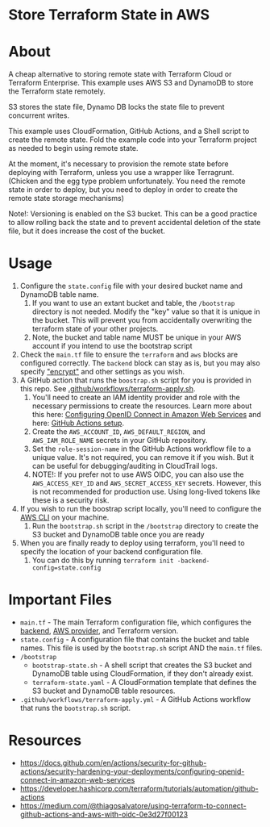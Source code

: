 # Store Terraform State in AWS

# About
A cheap alternative to storing remote state with Terraform Cloud or Terraform Enterprise. This example uses AWS S3 and DynamoDB to store the Terraform state remotely.

S3 stores the state file, Dynamo DB locks the state file to prevent concurrent writes.

This example uses CloudFormation, GitHub Actions, and a Shell script to create the remote state. Fold the example code into your Terraform project as needed to begin using remote state.

At the moment, it's necessary to provision the remote state before deploying with Terraform, unless you use a wrapper like Terragrunt. (Chicken and the egg type problem unfortunately. You need the remote state in order to deploy, but you need to deploy in order to create the remote state storage mechanisms)

Note!: Versioning is enabled on the S3 bucket. This can be a good practice to allow rolling back the state and to prevent accidental deletion of the state file, but it does increase the cost of the bucket.

# Usage
1. Configure the `state.config` file with your desired bucket name and DynamoDB table name. 
   1. If you want to use an extant bucket and table, the `/bootstrap` directory is not needed. Modify the "key" value so that it is unique in the bucket. This will prevent you from accidentally overwriting the terraform state of your other projects.
   2. Note, the bucket and table name MUST be unique in your AWS account if you intend to use the bootstrap script
2. Check the `main.tf` file to ensure the `terraform` and `aws` blocks are configured correctly. The `backend` block can stay as is, but you may also specify ["encrypt"](https://developer.hashicorp.com/terraform/language/backend/s3#encrypt) and other settings as you wish.
3. A GitHub action that runs the `boostrap.sh` script for you is provided in this repo. See [.github/workflows/terraform-apply.sh](./.github/workflows/terraform-apply.yml).
   1. You'll need to create an IAM identity provider and role with the necessary permissions to create the resources. Learn more about this here: [Configuring OpenID Connect in Amazon Web Services](https://docs.github.com/en/actions/security-for-github-actions/security-hardening-your-deployments/configuring-openid-connect-in-amazon-web-services) and here: [GitHub Actions setup](https://github.com/Unit2795/djoz-portfolio?tab=readme-ov-file#2-github-actions-setup).
   2. Create the `AWS_ACCOUNT_ID`, `AWS_DEFAULT_REGION`, and `AWS_IAM_ROLE_NAME` secrets in your GitHub repository.
   3. Set the `role-session-name` in the GitHub Actions workflow file to a unique value. It's not required, you can remove it if you wish. But it can be useful for debugging/auditing in CloudTrail logs.
   4. NOTE!: If you prefer not to use AWS OIDC, you can also use the `AWS_ACCESS_KEY_ID` and `AWS_SECRET_ACCESS_KEY` secrets. However, this is not recommended for production use. Using long-lived tokens like these is a security risk.
4. If you wish to run the boostrap script locally, you'll need to configure the [AWS CLI](https://aws.amazon.com/cli/) on your machine.
   1. Run the `bootstrap.sh` script in the `/bootstrap` directory to create the S3 bucket and DynamoDB table once you are ready
5. When you are finally ready to deploy using terraform, you'll need to specify the location of your backend configuration file. 
   1. You can do this by running `terraform init -backend-config=state.config`


# Important Files
- `main.tf` - The main Terraform configuration file, which configures the [backend](https://developer.hashicorp.com/terraform/language/backend/s3), [AWS provider](https://registry.terraform.io/providers/hashicorp/aws/latest/docs), and Terraform version.
- `state.config` - A configuration file that contains the bucket and table names. This file is used by the `bootstrap.sh` script AND the `main.tf` files.
- `/bootstrap`
  - `bootstrap-state.sh` - A shell script that creates the S3 bucket and DynamoDB table using CloudFormation, if they don't already exist.
  - `terraform-state.yaml` - A CloudFormation template that defines the S3 bucket and DynamoDB table resources.
- `.github/workflows/terraform-apply.yml` - A GitHub Actions workflow that runs the `bootstrap.sh` script.


# Resources
- https://docs.github.com/en/actions/security-for-github-actions/security-hardening-your-deployments/configuring-openid-connect-in-amazon-web-services
- https://developer.hashicorp.com/terraform/tutorials/automation/github-actions
- https://medium.com/@thiagosalvatore/using-terraform-to-connect-github-actions-and-aws-with-oidc-0e3d27f00123